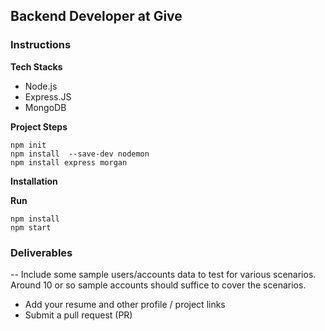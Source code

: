 ## Backend Developer at Give

### Instructions

**Tech Stacks**
* Node.js
* Express.JS
* MongoDB

**Project Steps**
```
npm init
npm install  --save-dev nodemon
npm install express morgan

```

**Installation**

**Run**
```
npm install
npm start
```


### Deliverables
-- Include some sample users/accounts data to test for various scenarios. Around 10 or so sample accounts should suffice to cover the scenarios.
- Add your resume and other profile / project links
- Submit a pull request (PR)
